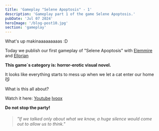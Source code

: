 ```yaml
---
title: 'Gameplay "Selene Apoptosis" - 1'
description: 'Gameplay part 1 of the game Selene Apoptosis.'
pubDate: 'Jul 07 2024'
heroImage: '/blog-post10.jpg'
section: 'gameplay'
---
```


What's up makinaaaaaaaaas :D

Today we publish our first gameplay of "Selene Apoptosis" with <a href="https://www.instagram.com/elemmire1988?utm_source=qr&igsh=MWgwcm84ZmxwaDVmYQ%3D%3D" target="_blank">Elemmire</a> and <a href="https://www.youtube.com/@ellorian_audiolibros" target="_blank">Ellorian</a> 

**This game´s category is: horror-erotic visual novel.**

It looks like everything starts to mess up when we let a cat enter our home &#128572;

What is this all about?

Watch it here:
<a href="https://www.youtube.com/watch?v=PQICM7kCgzk" target="_blank">Youtube</a>
<a href="https://go.ivoox.com/rf/131342263" target="_blank">Ivoox</a>


**Do not stop the party!**

> ###### "If we talked only about what we know, a huge silence would come out to allow us to think."
